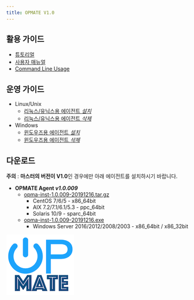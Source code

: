 ```yaml
---
title: OPMATE V1.0
---
```


## 활용 가이드

- [튜토리얼](QuickTutorial.html)
- [사용자 매뉴얼](Overview.html)
- [Command Line Usage](CliUsage.html)

## 운영 가이드
- Linux/Unix
  - [리눅스/유닉스용 에이전트 *설치*](InstallAgentLinux.html)
  - [리눅스/유닉스용 에이전트 *삭제*](UninstallAgentLinux.html)
- Windows
  - [윈도우즈용 에이전트 *설치*](InstallAgentWindows.html)
  - [윈도우즈용 에이전트 *삭제*](UninstallAgentWindows.html)

## 다운로드

**주의** : **마스터의 버전이 V1.0**인 경우에만 아래 에이전트를 설치하시기 바랍니다.

- **OPMATE Agent _v1.0.009_**
  - [opma-inst-1.0.009-20191216.tar.gz](https://github.com/opmate/opmate.github.io/releases/download/OPMATE-AGENT-v1.0.009/opma-inst-1.0.009-20191216.tar.gz)
    - CentOS 7/6/5 - x86_64bit
    - AIX 7.2/7.1/6.1/5.3 - ppc_64bit
    - Solaris 10/9 - sparc_64bit
  - [opma-inst-1.0.009-20191216.exe](https://github.com/opmate/opmate.github.io/releases/download/OPMATE-AGENT-v1.0.009/opma-inst-1.0.009-20191216.exe)
    - Windows Server 2016/2012/2008/2003 - x86_64bit / x86_32bit

![Alt text](/img/poweron.png)
